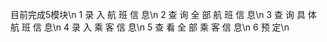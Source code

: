 目前完成5模块\n
1 录 入 航 班 信 息\n
2 查 询 全 部 航 班 信 息\n
3 查 询 具 体 航 班 信 息\n
4 录 入 乘 客 信 息\n
5 查 看 全 部 乘 客 信 息\n
6 预 定\n
